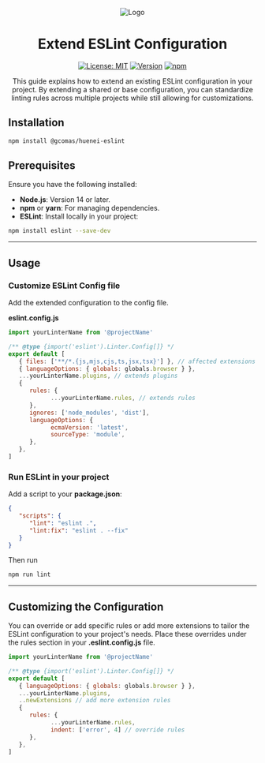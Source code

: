 

<div align="center">

![Logo](https://i.postimg.cc/sgH6RJ39/logo-eslint.jpg)

# Extend ESLint Configuration

[![License: MIT](https://img.shields.io/badge/license-MIT-blue.svg)](https://opensource.org/licenses/MIT) [![Version](https://img.shields.io/github/package-json/v/gcomas/huenei-eslint.svg)](https://github.com/gcomas/huenei-eslint) [![npm](https://img.shields.io/badge/npm-v10.8.2-green.svg)](https://www.npmjs.com/)

This guide explains how to extend an existing ESLint configuration in your project. By extending a shared or base configuration, you can standardize linting rules across multiple projects while still allowing for customizations.

</div>

## Installation

```bash
npm install @gcomas/huenei-eslint
```

## Prerequisites

Ensure you have the following installed:

- **Node.js**: Version 14 or later.
- **npm** or **yarn**: For managing dependencies.
- **ESLint**: Install locally in your project:
```bash
npm install eslint --save-dev
```

---

## Usage

 ### Customize ESLint Config file

Add the extended configuration to the config file.

**eslint.config.js**

```javascript
import yourLinterName from '@projectName'

/** @type {import('eslint').Linter.Config[]} */
export default [
   { files: ['**/*.{js,mjs,cjs,ts,jsx,tsx}'] }, // affected extensions
   { languageOptions: { globals: globals.browser } }, 
   ...yourLinterName.plugins, // extends plugins
   {
      rules: {
            ...yourLinterName.rules, // extends rules
      },
      ignores: ['node_modules', 'dist'],
      languageOptions: {
            ecmaVersion: 'latest',
            sourceType: 'module',
      },
   },
]
```

### Run ESLint in your project

Add a script to your **package.json**:

```json
{
   "scripts": {
      "lint": "eslint .",
      "lint:fix": "eslint . --fix"
   }
}
```

Then run

```bash
npm run lint
```

---

## Customizing the Configuration

You can override or add specific rules or add more extensions to tailor the ESLint configuration to your project's needs. Place these overrides under the rules section in your **.eslint.config.js** file.

```javascript
import yourLinterName from '@projectName'

/** @type {import('eslint').Linter.Config[]} */
export default [
   { languageOptions: { globals: globals.browser } }, 
   ...yourLinterName.plugins,
   ..newExtensions // add more extension rules
   {
      rules: {
            ...yourLinterName.rules,
            indent: ['error', 4] // override rules
      },
   },
]
```
